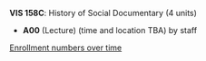 **VIS 158C**: History of Social Documentary (4 units)

- **A00** (Lecture) (time and location TBA) by staff

[Enrollment numbers over time](./VIS158C.tsv)
